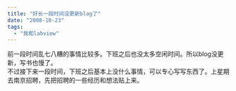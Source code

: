 ```yaml
---
title: "好长一段时间没更新blog了"
date: "2008-10-23"
tags: 
  - "我和labview"
---
```


前一段时间乱七八糟的事情比较多。下班之后也没太多空闲时间。所以blog没更新，写书也慢了。  
不过接下来一段时间，下班之后基本上没什么事情，可以专心写写东西了。上星期去南京招聘，先把招聘的一些经历和想法贴上来。
